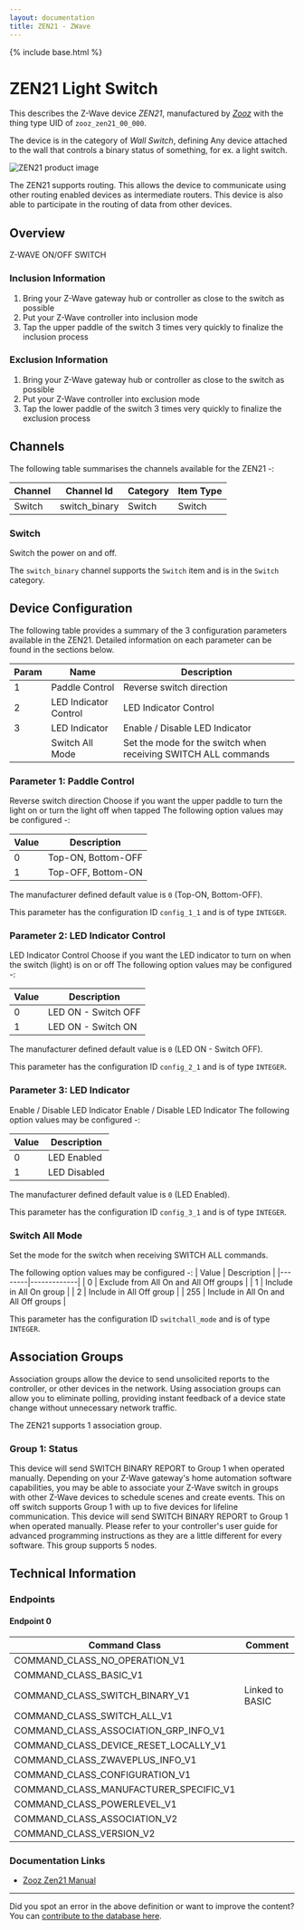 ```yaml
---
layout: documentation
title: ZEN21 - ZWave
---
```


{% include base.html %}

# ZEN21 Light Switch
This describes the Z-Wave device *ZEN21*, manufactured by *[Zooz](http://www.getzooz.com/)* with the thing type UID of ```zooz_zen21_00_000```.

The device is in the category of *Wall Switch*, defining Any device attached to the wall that controls a binary status of something, for ex. a light switch.

![ZEN21 product image](https://www.cd-jackson.com/zwave_device_uploads/718/718_default.jpg)


The ZEN21 supports routing. This allows the device to communicate using other routing enabled devices as intermediate routers.  This device is also able to participate in the routing of data from other devices.

## Overview

Z-WAVE ON/OFF SWITCH

### Inclusion Information

  1. Bring your Z-Wave gateway hub or controller as close to the switch as possible
  2. Put your Z-Wave controller into inclusion mode
  3. Tap the upper paddle of the switch 3 times very quickly to finalize the inclusion process

### Exclusion Information

  1. Bring your Z-Wave gateway hub or controller as close to the switch as possible
  2. Put your Z-Wave controller into exclusion mode
  3. Tap the lower paddle of the switch 3 times very quickly to finalize the exclusion process

## Channels

The following table summarises the channels available for the ZEN21 -:

| Channel | Channel Id | Category | Item Type |
|---------|------------|----------|-----------|
| Switch | switch_binary | Switch | Switch | 

### Switch

Switch the power on and off.

The ```switch_binary``` channel supports the ```Switch``` item and is in the ```Switch``` category.



## Device Configuration

The following table provides a summary of the 3 configuration parameters available in the ZEN21.
Detailed information on each parameter can be found in the sections below.

| Param | Name  | Description |
|-------|-------|-------------|
| 1 | Paddle Control | Reverse switch direction |
| 2 | LED Indicator Control | LED Indicator Control |
| 3 | LED Indicator | Enable / Disable LED Indicator |
|  | Switch All Mode | Set the mode for the switch when receiving SWITCH ALL commands |

### Parameter 1: Paddle Control

Reverse switch direction
Choose if you want the upper paddle to turn the light on or turn the light off when tapped
The following option values may be configured -:

| Value  | Description |
|--------|-------------|
| 0 | Top-ON, Bottom-OFF |
| 1 | Top-OFF, Bottom-ON |

The manufacturer defined default value is ```0``` (Top-ON, Bottom-OFF).

This parameter has the configuration ID ```config_1_1``` and is of type ```INTEGER```.


### Parameter 2: LED Indicator Control

LED Indicator Control
Choose if you want the LED indicator to turn on when the switch (light) is on or off
The following option values may be configured -:

| Value  | Description |
|--------|-------------|
| 0 | LED ON - Switch OFF |
| 1 | LED ON - Switch ON |

The manufacturer defined default value is ```0``` (LED ON - Switch OFF).

This parameter has the configuration ID ```config_2_1``` and is of type ```INTEGER```.


### Parameter 3: LED Indicator

Enable / Disable LED Indicator
Enable / Disable LED Indicator
The following option values may be configured -:

| Value  | Description |
|--------|-------------|
| 0 | LED Enabled |
| 1 | LED Disabled |

The manufacturer defined default value is ```0``` (LED Enabled).

This parameter has the configuration ID ```config_3_1``` and is of type ```INTEGER```.

### Switch All Mode

Set the mode for the switch when receiving SWITCH ALL commands.

The following option values may be configured -:
| Value  | Description |
|--------|-------------|
| 0 | Exclude from All On and All Off groups |
| 1 | Include in All On group |
| 2 | Include in All Off group |
| 255 | Include in All On and All Off groups |

This parameter has the configuration ID ```switchall_mode``` and is of type ```INTEGER```.


## Association Groups

Association groups allow the device to send unsolicited reports to the controller, or other devices in the network. Using association groups can allow you to eliminate polling, providing instant feedback of a device state change without unnecessary network traffic.

The ZEN21 supports 1 association group.

### Group 1: Status

This device will send SWITCH BINARY REPORT to Group 1 when operated manually.
Depending on your Z-Wave gateway's home automation software capabilities, you may be able to associate your Z-Wave switch in groups with other Z-Wave devices to schedule scenes and create events. This on off switch supports Group 1 with up to five devices for lifeline communication. This device will send SWITCH BINARY REPORT to Group 1 when operated manually. Please refer to your controller's user guide for advanced programming instructions as they are a little different for every software.
This group supports 5 nodes.

## Technical Information

### Endpoints

#### Endpoint 0

| Command Class | Comment |
|---------------|---------|
| COMMAND_CLASS_NO_OPERATION_V1| |
| COMMAND_CLASS_BASIC_V1| |
| COMMAND_CLASS_SWITCH_BINARY_V1| Linked to BASIC|
| COMMAND_CLASS_SWITCH_ALL_V1| |
| COMMAND_CLASS_ASSOCIATION_GRP_INFO_V1| |
| COMMAND_CLASS_DEVICE_RESET_LOCALLY_V1| |
| COMMAND_CLASS_ZWAVEPLUS_INFO_V1| |
| COMMAND_CLASS_CONFIGURATION_V1| |
| COMMAND_CLASS_MANUFACTURER_SPECIFIC_V1| |
| COMMAND_CLASS_POWERLEVEL_V1| |
| COMMAND_CLASS_ASSOCIATION_V2| |
| COMMAND_CLASS_VERSION_V2| |

### Documentation Links

* [Zooz Zen21 Manual](https://www.cd-jackson.com/zwave_device_uploads/718/zooz-zen21-ver2-user-manual.pdf)

---

Did you spot an error in the above definition or want to improve the content?
You can [contribute to the database here](http://www.cd-jackson.com/index.php/zwave/zwave-device-database/zwave-device-list/devicesummary/718).
